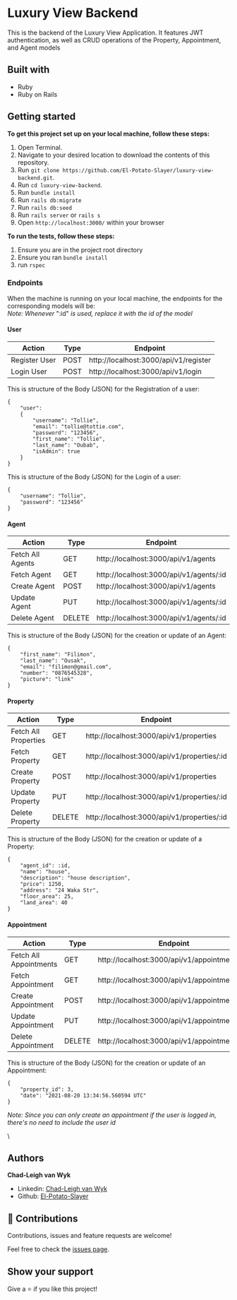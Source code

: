 # Luxury View Backend
This is the backend of the Luxury View Application. It features JWT authentication, as well as CRUD operations of the Property, Appointment, and Agent models

## Built with
- Ruby
- Ruby on Rails

## Getting started

**To get this project set up on your local machine, follow these steps:**

1. Open Terminal.
2. Navigate to your desired location to download the contents of this repository.
3. Run `git clone https://github.com/El-Potato-Slayer/luxury-view-backend.git`.
4. Run `cd luxury-view-backend`.
5. Run `bundle install`
6. Run `rails db:migrate`
7. Run `rails db:seed`
8. Run `rails server` or `rails s`
9. Open `http://localhost:3000/` within your browser

**To run the tests, follow these steps:**
1. Ensure you are in the project root directory
2. Ensure you ran `bundle install`
3. run `rspec`

### Endpoints 
When the machine is running on your local machine, the endpoints for the corresponding models will be:\
*Note: Whenever* ":id" *is used, replace it with the id of the model*

#### User
| Action | Type | Endpoint |
|--------|------|----------|
| Register User | POST | http://localhost:3000/api/v1/register |
| Login User | POST | http://localhost:3000/api/v1/login |

This is structure of the Body (JSON) for the Registration of a user:
```
{
    "user": 
    {
        "username": "Tollie",
        "email": "tollie@tottie.com",
        "password": "123456",
        "first_name": "Tollie",
        "last_name": "Oubab",
        "isAdmin": true
    }
}
```
This is structure of the Body (JSON) for the Login of a user:
```
{
    "username": "Tollie",
    "password": "123456"
}
```

#### Agent
| Action | Type | Endpoint |
|--------|------|----------|
| Fetch All Agents | GET | http://localhost:3000/api/v1/agents |
| Fetch Agent | GET | http://localhost:3000/api/v1/agents/:id |
| Create Agent | POST | http://localhost:3000/api/v1/agents |
| Update Agent | PUT | http://localhost:3000/api/v1/agents/:id |
| Delete Agent | DELETE | http://localhost:3000/api/v1/agents/:id |

This is structure of the Body (JSON) for the creation or update of an Agent:
```
{
    "first_name": "Filimon",
    "last_name": "Ousak",
    "email": "filimon@gmail.com",
    "number": "0876545328",
    "picture": "link"
}
```

#### Property
| Action | Type | Endpoint |
|--------|------|----------|
| Fetch All Properties | GET | http://localhost:3000/api/v1/properties |
| Fetch Property | GET | http://localhost:3000/api/v1/properties/:id |
| Create Property | POST | http://localhost:3000/api/v1/properties |
| Update Property | PUT | http://localhost:3000/api/v1/properties/:id |
| Delete Property | DELETE | http://localhost:3000/api/v1/properties/:id |


This is structure of the Body (JSON) for the creation or update of a Property:
```
{
    "agent_id": :id,
    "name": "house",
    "description": "house description",
    "price": 1250,
    "address": "24 Waka Str",
    "floor_area": 25,
    "land_area": 40
}
```

#### Appointment
| Action | Type | Endpoint |
|--------|------|----------|
| Fetch All Appointments | GET | http://localhost:3000/api/v1/appointments |
| Fetch Appointment | GET | http://localhost:3000/api/v1/appointments/:id |
| Create Appointment | POST | http://localhost:3000/api/v1/appointments |
| Update Appointment | PUT | http://localhost:3000/api/v1/appointments/:id |
| Delete Appointment | DELETE | http://localhost:3000/api/v1/appointments/:id |


This is structure of the Body (JSON) for the creation or update of an Appointment:
```
{
    "property_id": 3,
    "date": "2021-08-20 13:34:56.560594 UTC"
}
```

*Note: Since you can only create an appointment if the user is logged in, there's no need to include the user id*

\


## Authors

**Chad-Leigh van Wyk**
- Linkedin: [Chad-Leigh van Wyk](https://www.linkedin.com/in/chad-leigh-van-wyk/ )
- Github: [El-Potato-Slayer](https://github.com/El-Potato-Slayer)


## 🤝 Contributions

Contributions, issues and feature requests are welcome!

Feel free to check the [issues page](https://github.com/El-Potato-Slayer/bookstore/issues).


## Show your support

Give a ⭐️ if you like this project!
